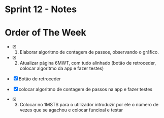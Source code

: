 # Sprint 12 - Notes 

# Order of The Week

- [x]  1. Elaborar algoritmo de contagem de passos, observando o gráfico.

- [x]  2. Atualizar página 6MWT, com tudo alinhado (botão de retroceder, colocar algoritmo da app e fazer testes)
  - [x] Botão de retroceder
  - [x] colocar algoritmo de contagem de passos na app e fazer testes
  
- [x] 3. Colocar no 1MSTS para o utilizador introduzir por ele o número de vezes que se agachou e colocar funcioal e testar
